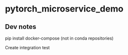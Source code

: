 # pytorch_microservice_demo

## Dev notes
pip install docker-compose (not in conda repositories)

Create integration test
